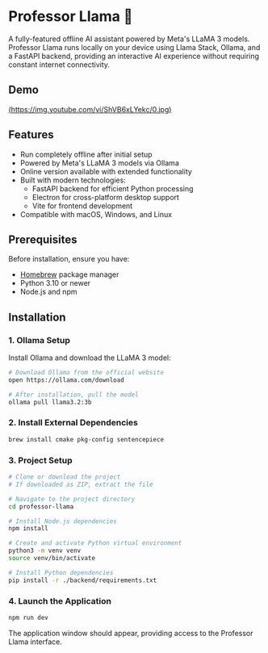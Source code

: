 # Professor Llama 🦙

A fully-featured offline AI assistant powered by Meta's LLaMA 3 models. Professor Llama runs locally on your device using Llama Stack, Ollama, and a FastAPI backend, providing an interactive AI experience without requiring constant internet connectivity.

## Demo

[(https://img.youtube.com/vi/ShVB6xLYekc/0.jpg)](https://www.youtube.com/watch?v=ShVB6xLYekc)

## Features

- Run completely offline after initial setup
- Powered by Meta's LLaMA 3 models via Ollama
- Online version available with extended functionality
- Built with modern technologies:
  - FastAPI backend for efficient Python processing
  - Electron for cross-platform desktop support
  - Vite for frontend development
- Compatible with macOS, Windows, and Linux

## Prerequisites

Before installation, ensure you have:
- [Homebrew](https://brew.sh/) package manager
- Python 3.10 or newer
- Node.js and npm

## Installation

### 1. Ollama Setup

Install Ollama and download the LLaMA 3 model:
```bash
# Download Ollama from the official website
open https://ollama.com/download

# After installation, pull the model
ollama pull llama3.2:3b
```

### 2. Install External Dependencies

```bash
brew install cmake pkg-config sentencepiece
```

### 3. Project Setup

```bash
# Clone or download the project
# If downloaded as ZIP, extract the file

# Navigate to the project directory
cd professor-llama

# Install Node.js dependencies
npm install

# Create and activate Python virtual environment
python3 -m venv venv
source venv/bin/activate

# Install Python dependencies
pip install -r ./backend/requirements.txt
```

### 4. Launch the Application

```bash
npm run dev
```

The application window should appear, providing access to the Professor Llama interface.


